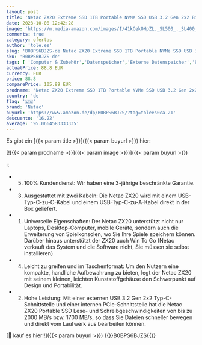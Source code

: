 ```yaml
---
layout: post
title: 'Netac ZX20 Extreme SSD 1TB Portable NVMe SSD USB 3.2 Gen 2x2 Bis zu 2000MB/s Lesen und 1700MB/s Schreiben Unterstützung Win to Go Staubbeständig Schwarz'
date: 2023-10-08 12:42:28
image: 'https://m.media-amazon.com/images/I/41kCekOHpZL._SL500_._SL400_.jpg'
comments: true
category: ofertas
author: 'tole.es'
slug: 'B0BPS6BJZS-de Netac ZX20 Extreme SSD 1TB Portable NVMe SSD USB 3.2 Gen...'
sku: 'B0BPS6BJZS-de'
tags: [ 'Computer & Zubehör','Datenspeicher','Externe Datenspeicher','Externe SSD','netac','🇩🇪', ]
actualPrice: 88.8 EUR
currency: EUR
price: 88.8
comparePrice: 105.99 EUR
prodname: 'Netac ZX20 Extreme SSD 1TB Portable NVMe SSD USB 3.2 Gen 2x2 Bis zu 2000MB/s Lesen und 1700MB/s Schreiben Unterstützung Win to Go Staubbeständig Schwarz'
country: 'de'
flag: '🇩🇪'
brand: 'Netac'
buyurl: 'https://www.amazon.de/dp/B0BPS6BJZS/?tag=tolees0ca-21'
descuento: '16.22'
average: '95.0664583333335'
---
```


Es gibt ein [{{< param title >}}]({{< param buyurl >}}) hier:

[![{{< param prodname >}}]({{< param image >}})]({{< param buyurl >}})

ℹ️:

- 5. 100% Kundendienst: Wir haben eine 3-jährige beschränkte Garantie.
- 3. Ausgestattet mit zwei Kabeln: Die Netac ZX20 wird mit einem USB-Typ-C-zu-C-Kabel und einem USB-Typ-C-zu-A-Kabel direkt in der Box geliefert.
- 1. Universelle Eigenschaften: Der Netac ZX20 unterstützt nicht nur Laptops, Desktop-Computer, mobile Geräte, sondern auch die Erweiterung von Spielkonsolen, wo Sie Ihre Spiele speichern können. Darüber hinaus unterstützt der ZX20 auch Win To Go (Netac verkauft das System und die Software nicht, Sie müssen sie selbst installieren)
- 4. Leicht zu greifen und im Taschenformat: Um den Nutzern eine kompakte, handliche Aufbewahrung zu bieten, legt der Netac ZX20 mit seinem kleinen, leichten Kunststoffgehäuse den Schwerpunkt auf Design und Portabilität.
- 2. Hohe Leistung: Mit einer externen USB 3.2 Gen 2x2 Typ-C-Schnittstelle und einer internen PCIe-Schnittstelle hat die Netac ZX20 Portable SSD Lese- und Schreibgeschwindigkeiten von bis zu 2000 MB/s bzw. 1700 MB/s, so dass Sie Dateien schneller bewegen und direkt vom Laufwerk aus bearbeiten können.

[🛒 kauf es hier!!]({{< param buyurl >}})
{{<world>}}B0BPS6BJZS{{</world>}}
